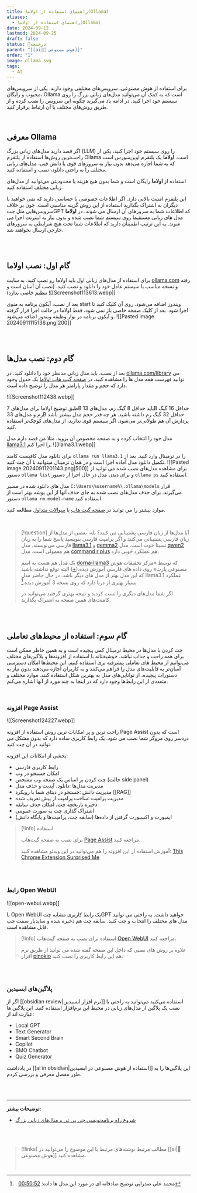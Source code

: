 ```yaml
---
title: راهنمای استفاده از اولاما(Ollama)
aliases:
  - راهنمای استفاده از اولاما(Ollama)
date: 2024-09-12
lastmod: 2024-09-25
draft: false
status: 🌿درختچه
parent: "[[ai|🧠 هوش مصنوعی]]"
order: "1"
image: ollama.svg
tags:
  - AI
---
```

برای استفاده از هوش مصنوعی، سرویس‌های مختلفی وجود دارند. یکی از سرویس‌های محبوب و رایگان، Ollama است که به کمک آن می‌توانید مدل‌های زبانی بزرگ را روی سیستم خود اجرا کنید. در ادامه یاد می‌گیرید چگونه این سرویس را نصب کرده و از طریق روش‌های مختلف با آن ارتباط برقرار کنید.

<br/>

## معرفی Ollama
اگر قصد دارید مدل‌های زبانی بزرگ (LLM) را روی سیستم خود اجرا کنید، یکی از راحت‌ترین روش‌ها استفاده از پلتفرم Ollama است. **اولاما** یک پلتفرم اوپن‌سورس است که به شما اجازه می‌دهد بدون نیاز به سرور‌های قوی یا دانش فنی، مدل‌های زبانی مختلف را به راحتی دانلود، نصب و استفاده کنید.


 استفاده از **اولاما** رایگان است و شما بدون هیچ هزینه یا محدودیتی می‌توانید از مدل‌های زبانی مختلف استفاده کنید. 
 
 این پلتفرم امنیت بالایی دارد. اگر اطلاعات خصوصی یا حساسی دارید که نمی خواهید با دیگران به اشتراک بگذارید استفاده از این روش گزینه مناسبی است. چون بر خلاف سرویس‌هایی مثل چتGPT که اطلاعات شما به سرورهای آن ارسال می شوند، در **اولاما** مدل های زبانی مستقیما روی سیستم شما نصب شده و بدون نیاز به اینترنت اجرا می شوند. به این ترتیب اطمینان دارید که اطلاعات شما تحت هیچ شرایطی به سرورهای خارجی ارسال نخواهند شد.

<br/><br/>

## گام اول: نصب اولاما
برای استفاده از مدل‌های زبانی اول باید اولاما رو نصب کنید. به سایت [ollama.com](https://ollama.com/) رفته و نسخه مناسب با سیستم عامل خود را دانلود و نصب کنید. (نصب آن آسان است و تنظیم خاصی ندارد)
![[Screenshot113613.webp]]

بعد از نصب، آیکون برنامه به منوی start ویندوز اضافه می‌شود. روی آن کلیک کنید تا اجرا شود. بعد از کلیک صفحه خاصی باز نمی شود، فقط اولاما در حالت اجرا قرار گرفته و آیکون برنامه در نوار وظیفه ویندوز اضافه می‌شود.
![[Pasted image 20240911115136.png|200]]

<br/><br/>

## گام دوم: نصب مدل‌ها
بعد از نصب، باید مدل زبانی مدنظر خود را دانلود کنید. در [ollama.com/library](https://ollama.com/library "ollama model library") می توانید فهرست همه مدل ها را مشاهده کنید. در [صفحه گیت هاب اولاما](https://github.com/ollama/ollama) یک جدول وجود دارد که حجم و مقدار پارامتر هر مدل را توضیح داده است.

![[Screenshot112438.webp]]

طبق توضیح اولاما برای مدل‌های 7B باید حداقل 8 گیگ رم، مدل‌های 13B حداقل 16 گیگ رم و مدل‌های 33B حداقل 32 گیگ رم داشته باشید. هر چه قدر حجم مدل بیشتر باشد پردازش آن هم طولانی‌تر می‌شود. اگر سیستم قوی ندارید، از مدل‌های کوچک‌تر استفاده کنید.

مدل خود را انتخاب کرده و به صفحه مخصوص آن بروید. مثلا من قصد دارم مدل [llama3.1](https://ollama.com/library/llama3.1) را اجرا کنم.
![[llama3.1.webp]]
 
 برای دانلود مدل کافیست کامند `ollama run llama3.1` را در ترمینال وارد کنید. بعد از تکمیل دانلود مدل آماده اجرا است و در همان ترمینال میتوانید با آن چت کنید.
 ![[Pasted image 20240911201143.png|500]]
برای مشاهده مدل‌های نصب شده می توانید از دستور `ollama list` و برای دیدن مدل در حال اجرا از دستور `ollama ps` استفاده کنید.

مدل های دانلود شده در مسیر `C:\Users\%username%\.ollama\models` قرار می‌گیرند. برای حذف مدل‌های نصب شده به جای حذف آنها از این پوشه بهتر است از دستور `ollama rm model-name` استفاده کنید.

موارد بیشتر را می توانید در [صفحه گیت هاب](https://github.com/ollama/ollama) یا [سوالات متداول](https://github.com/ollama/ollama/blob/main/docs/faq.md) مطالعه کنید.

<br/>

> [!question] آیا مدل‌ها از زبان فارسی پشتیبانی می کنند؟
> بله، بعضی از مدل‌ها از زبان فارسی پشتیبانی می‌کنند و اگر پرامپت فارسی بنویسید پاسخ شما را به زبان فارسی می‌نویسند. مدل [llama3.1](https://ollama.com/library/llama3.1) و  [gemma2](https://ollama.com/library/gemma2) نسبتا خوب است. مدل [qwen2](https://ollama.com/library/qwen2) هم معمولی است. مدل [command r plus](https://ollama.com/library/command-r-plus) هم عملکرد خوبی دارد.
> 
> یک مدل هم هست به اسم [dorna-llama3](https://ollama.com/partai/dorna-llama3) که توسط «مرکز تحقیقات هوش مصنوعی پارت» روی داده های فارسی آموزش دیده.([+](https://partdp.ai/blog/dorna/)) البته توقع نداشته باشید که این مدل بهتر از مدل های دیگر باشد. در حال حاضر مدل llama3.1 عملکرد بسیار بهتری از درنا دارد که روی نسخه 3 آموزش دیده.[^1]
> 
> اگر شما مدل‌های دیگری را تست کردید و نتیجه بهتری گرفتید می‌توانید در کامنت‌های همین صفحه به اشتراک بگذارید.

<br/><br/>

## گام سوم: استفاده از محیط‌های تعاملی
چت کردن با مدل‌ها در محیط ترمینال کمی پیچیده است و به همین خاطر ممکن است برای همه راحت و جذاب نباشد. خوشبختانه با استفاده از افزونه‌ها و پلاگین‌های مختلف می‌توانیم از محیط های تعاملی پیشرفته تری استفاده کنیم. این محیط‌ها امکان دسترسی آسان‌تر به قابلیت‌های مدل را فراهم می‌کنند و به کاربران اجازه می‌دهند بدون نیاز به دستورات پیچیده، از توانایی‌های مدل به بهترین شکل استفاده کنند. موارد مختلف و متعددی از این رابط‌ها وجود دارد که در اینجا به چند مورد از آنها اشاره می‌کنم.

<br/>

### افزونه Page Assist
![[Screenshot124227.webp]]

راحت ترین و پر امکانات ترین روش استفاده از افزونه Page Assist است که بدون دردسر روی مروگر شما نصب می شود. یک رابط کاربری ساده دارد که بدون مشکل می توانید در آن چت کنید.

بخشی از امکانات این افزونه:
- رابط کاربری فارسی
- امکان جستجو در وب
- چت کردن بر اساس یک صفحه وب مشخص (حالت side panel)
- مدیریت مدل‌ها :دانلود، آپدیت و حذف مدل‌
- مدیریت دانش :جستجو در دیتای شما با رویکرد [[RAG]]
- مدیریت پرامپت :ساخت پرامپت از پیش تعریف شده
- ذخیره تاریخچه چت، امکان حذف سابقه
- اشتراک گذاری چت به صورت عمومی
- ایمپورت و اکسپورت گرفتن از داده‌ها (سابقه چت، پرامپت‌ها و پایگاه دانش)

> [!info] استفاده
> 
> برای نصب به صفحه گیت‌هاب [Page Assist](https://github.com/n4ze3m/page-assist) مراجعه کنید.
> 
> آموزش استفاده از این افزونه را هم می‌توانید در این ویدئو مشاهده کنید: [This Chrome Extension Surprised Me](https://www.youtube.com/watch?v=IvLTlDy9G8c)
> 

<br/><br/>
### رابط Open WebUI
![[open-webui.webp]]

با Open WebUI یک رابط کاربری مشابه چتGPT خواهید داشت. به راحتی می توانید مدل های مختلف را انتخاب و چت کنید. سابقه چت هم ذخیره شده و سایدبار سمت چپ قابل مشاهده است.

> [!info] استفاده
> برای نصب به صفحه گیت‌هاب [Open WebUI](https://github.com/open-webui/open-webui) مراجعه کنید.
> 
> علاوه بر روش های نصبی که داخل این صفحه گفته شده می توانید از طریق نرم افزار [pinokio](https://pinokio.computer/) هم این رابط کاربری را نصب کنید.
> 

<br/><br/>

### پلاگین‌های ابسیدین
اگر از [[obsidian review|نرم افزار ابسیدین]] استفاده می‌کنید می‌توانید به راحتی با نصب یک پلاگین از مدل‌های زبانی در محیط این نرم‌افزار استفاده کنید. این پلاگین ها عبارت اند از:
- Local GPT
- Text Generator
- Smart Second Brain
- Copilot
- BMO Chatbot
- Quiz Generator

در یادداشت [[ai in obsidian|استفاده از هوش مصنوعی در ابسیدین]] این پلاگین‌ها را به طور مفصل معرفی و بررسی کردم.

<br/><br/>

---


**توضیحات بیشتر:**
- [شروع راه برنامه‌نویسی جی پی تی و مدل‌های زبانی بزرگ](https://www.youtube.com/watch?v=FRRndyC3kyM&t=1277s)


<br/><br/>

> [!links] مطالب مرتبط
> نوشته‌های مرتبط با این موضوع را می‌توانید در [[ai|🧠 هوش مصنوعی]] مشاهده کنید.
> 
> <br/>

[^1]: . محمد علی صدرایی توضیح صادقانه ای در مورد این مدل ها داده: [00:50:52](https://youtu.be/dAsCc7AiIsY?si=RbKESnChW0OgzQm9&t=3052)